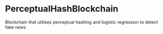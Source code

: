 # PerceptualHashBlockchain
Blockchain that utilises perceptual hashing and logistic regression to detect fake news
